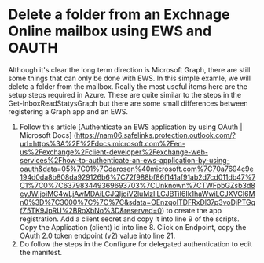 # Delete a folder from an Exchnage Online mailbox using EWS and OAUTH
Although it's clear the long term direction is Microsoft Graph, there are still some things that can only be done with EWS. In this simple examle, we will delete a folder from the mailbox. Really the most useful items here are the setup steps required in Azure. These are quite similar to the steps in the Get-InboxReadStatysGraph but there are some small differences between registering a Graph app and an EWS.

1.	Follow this article [Authenticate an EWS application by using OAuth | Microsoft Docs] (https://nam06.safelinks.protection.outlook.com/?url=https%3A%2F%2Fdocs.microsoft.com%2Fen-us%2Fexchange%2Fclient-developer%2Fexchange-web-services%2Fhow-to-authenticate-an-ews-application-by-using-oauth&data=05%7C01%7Cdarosen%40microsoft.com%7C70a7694c9e194d0da8b808da929126b6%7C72f988bf86f141af91ab2d7cd011db47%7C1%7C0%7C637983449369693703%7CUnknown%7CTWFpbGZsb3d8eyJWIjoiMC4wLjAwMDAiLCJQIjoiV2luMzIiLCJBTiI6Ik1haWwiLCJXVCI6Mn0%3D%7C3000%7C%7C%7C&sdata=OEnzqoITDFRxDl37p3voDjPTGqfZ5TK9JpRU%2BRoXbNo%3D&reserved=0) to create the app registration. 
Add a client secret and copy it into line 9 of the scripts. 
Copy the Application (client) id into line 8. 
Click on Endpoint, copy the OAuth 2.0 token endpoint (v2) value into line 21.
2. Do follow the steps in the Configure for delegated authentication to edit the manifest. 
